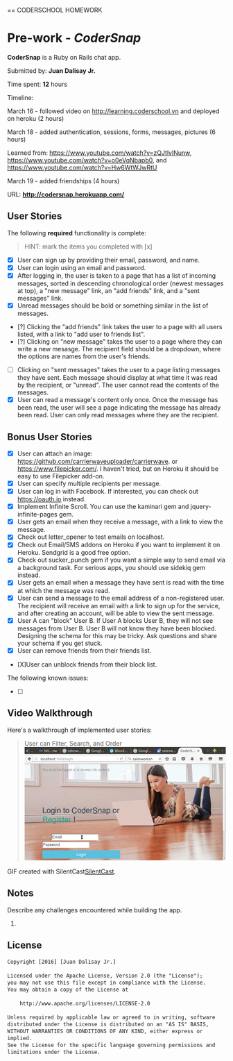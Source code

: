 == CODERSCHOOL HOMEWORK

# Pre-work - *CoderSnap*

**CoderSnap** is a Ruby on Rails chat app.

Submitted by: **Juan Dalisay Jr.**

Time spent: **12** hours 

Timeline:

March 16 - followed video on http://learning.coderschool.vn and deployed on heroku (2 hours)

March 18 - added authentication, sessions, forms, messages, pictures (6 hours)

Learned from: https://www.youtube.com/watch?v=zQJtlvlNunw, https://www.youtube.com/watch?v=o0eVqNbapb0, and https://www.youtube.com/watch?v=Hw6WtWJwRtU

March 19 - added friendships (4 hours)

URL: **http://codersnap.herokuapp.com/**

## User Stories

The following **required** functionality is complete:

> HINT: mark the items you completed with [x]

* [X] User can sign up by providing their email, password, and name.
* [X] User can login using an email and password.
* [X] After logging in, the user is taken to a page that has a list of incoming messages, sorted in descending chronological order (newest messages at top), a "new message" link, an "add friends" link, and a "sent messages" link.
* [X] Unread messages should be bold or something similar in the list of messages.
* [?] Clicking the "add friends" link takes the user to a page with all users listed, with a link to "add user to friends list".
* [?] Clicking on "new message" takes the user to a page where they can write a new mesasge. The recipient field should be a dropdown, where the options are names from the user's friends.
* [ ] Clicking on "sent messages" takes the user to a page listing messages they have sent. Each message should display at what time it was read by the recipient, or "unread". The user cannot read the contents of the messages.
* [X] User can read a message's content only once. Once the message has been read, the user will see a page indicating the message has already been read.
User can only read messages where they are the recipient.

## Bonus User Stories

* [X] User can attach an image: https://github.com/carrierwaveuploader/carrierwave.
or https://www.filepicker.com/. I haven't tried, but on Heroku it should be easy to use Filepicker add-on.
* [X] User can specify multiple recipients per message.
* [X] User can log in with Facebook. If interested, you can check out https://oauth.io instead.
* [X] Implement Infinite Scroll. You can use the kaminari gem and jquery-infinite-pages gem.
* [X] User gets an email when they receive a message, with a link to view the message.
* [X] Check out letter_opener to test emails on localhost.
* [X] Check out Email/SMS addons on Heroku if you want to implement it on Heroku. Sendgrid is a good free option.
* [X] Check out sucker_punch gem if you want a simple way to send email via a background task. For serious apps, you should use sidekiq gem instead.
* [X] User gets an email when a message they have sent is read with the time at which the message was read.
* [X] User can send a message to the email address of a non-registered user. The recipient will receive an email with a link to sign up for the service, and after creating an account, will be able to view the sent message.
* [X] User A can "block" User B. If User A blocks User B, they will not see messages from User B. User B will not know they have been blocked.
Designing the schema for this may be tricky. Ask questions and share your schema if you get stuck.
* [X] User can remove friends from their friends list.
* [X]User can unblock friends from their block list.


The following known issues:

* [ ] 

## Video Walkthrough 

Here's a walkthrough of implemented user stories:

> User can Filter, Search, and Order 
![Filter](/anim.gif)

GIF created with SilentCast[SilentCast](https://github.com/colinkeenan/silentcast).

## Notes

Describe any challenges encountered while building the app.

1. 


## License

    Copyright [2016] [Juan Dalisay Jr.]

    Licensed under the Apache License, Version 2.0 (the "License");
    you may not use this file except in compliance with the License.
    You may obtain a copy of the License at

        http://www.apache.org/licenses/LICENSE-2.0

    Unless required by applicable law or agreed to in writing, software
    distributed under the License is distributed on an "AS IS" BASIS,
    WITHOUT WARRANTIES OR CONDITIONS OF ANY KIND, either express or implied.
    See the License for the specific language governing permissions and
    limitations under the License.
